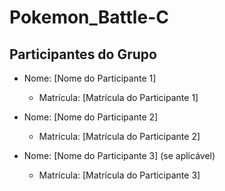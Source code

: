 # Pokemon_Battle-C
## Participantes do Grupo

- Nome: [Nome do Participante 1]
  - Matrícula: [Matrícula do Participante 1]

- Nome: [Nome do Participante 2]
  - Matrícula: [Matrícula do Participante 2]

- Nome: [Nome do Participante 3] (se aplicável)
  - Matrícula: [Matrícula do Participante 3]
